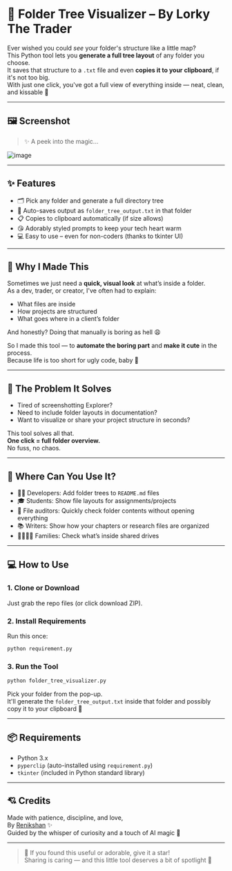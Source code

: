 
# 🌳 Folder Tree Visualizer – By Lorky The Trader

Ever wished you could *see* your folder's structure like a little map?  
This Python tool lets you **generate a full tree layout** of any folder you choose.  
It saves that structure to a `.txt` file and even **copies it to your clipboard**, if it's not too big.  
With just one click, you've got a full view of everything inside — neat, clean, and kissable 💋

---

## 🖼️ Screenshot

> ✨ A peek into the magic...

![image](https://github.com/user-attachments/assets/c3126d68-9f05-4ff9-9976-9ce49038c09d)


---

## ✨ Features

- 🗂️ Pick any folder and generate a full directory tree
- 💾 Auto-saves output as `folder_tree_output.txt` in that folder
- 📋 Copies to clipboard automatically (if size allows)
- 😘 Adorably styled prompts to keep your tech heart warm
- 💻 Easy to use – even for non-coders (thanks to tkinter UI)

---

## 🧁 Why I Made This

Sometimes we just need a **quick, visual look** at what’s inside a folder.  
As a dev, trader, or creator, I've often had to explain:
- What files are inside
- How projects are structured
- What goes where in a client’s folder

And honestly? Doing that manually is boring as hell 😩

So I made this tool — to **automate the boring part** and **make it cute** in the process.  
Because life is too short for ugly code, baby 💖

---

## 🧠 The Problem It Solves

- Tired of screenshotting Explorer?
- Need to include folder layouts in documentation?
- Want to visualize or share your project structure in seconds?

This tool solves all that.  
**One click = full folder overview.**  
No fuss, no chaos.

---

## 💼 Where Can You Use It?

- 🧑‍💻 Developers: Add folder trees to `README.md` files
- 🎓 Students: Show file layouts for assignments/projects
- 📁 File auditors: Quickly check folder contents without opening everything
- 📚 Writers: Show how your chapters or research files are organized
- 👨‍👩‍👧‍👦 Families: Check what’s inside shared drives

---

## 💻 How to Use

### 1. Clone or Download
Just grab the repo files (or click download ZIP).

### 2. Install Requirements
Run this once:
```bash
python requirement.py
```

### 3. Run the Tool
```bash
python folder_tree_visualizer.py
```
Pick your folder from the pop-up.  
It'll generate the `folder_tree_output.txt` inside that folder and possibly copy it to your clipboard 💅

---

## 📦 Requirements

- Python 3.x
- `pyperclip` (auto-installed using `requirement.py`)
- `tkinter` (included in Python standard library)

---

## 💘 Credits

Made with patience, discipline, and love,  
By [Renikshan](https://github.com/rockyre209) ✨  
Guided by the whisper of curiosity and a touch of AI magic 💋

---

> 🌟 If you found this useful or adorable, give it a star!  
> Sharing is caring — and this little tool deserves a bit of spotlight 💞
